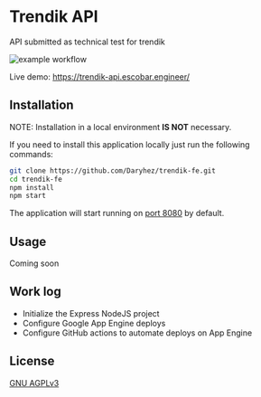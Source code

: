 # Trendik API

API submitted as technical test for trendik

![example workflow](https://github.com/daryhez/trendik-be/actions/workflows/deploy-on-google-app-engine.yml/badge.svg)

Live demo: https://trendik-api.escobar.engineer/

## Installation

NOTE: Installation in a local environment **IS NOT** necessary.

If you need to install this application locally just run the following commands:

```bash
git clone https://github.com/Daryhez/trendik-fe.git
cd trendik-fe
npm install
npm start
```

The application will start running on [port 8080](http://localhost:8080) by default.

## Usage

Coming soon

## Work log

* Initialize the Express NodeJS project
* Configure Google App Engine deploys
* Configure GitHub actions to automate deploys on App Engine

## License
[GNU AGPLv3](https://choosealicense.com/licenses/agpl-3.0/)
